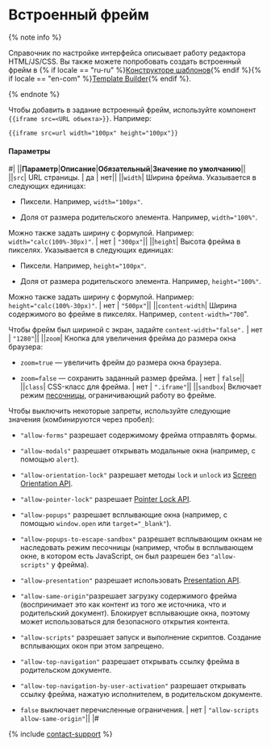 # Встроенный фрейм

{% note info %}

Справочник по настройке интерфейса описывает работу редактора HTML/JS/CSS. Вы также можете попробовать создать встроенный фрейм в {% if locale == "ru-ru" %}[Конструкторе шаблонов](../../../template-builder/reference/view.iframe.md){% endif %}{% if locale == "en-com" %}[Template Builder](../../../../en/docs/template-builder/reference/view.iframe.md){% endif %}.

{% endnote %}

Чтобы добавить в задание встроенный фрейм, используйте компонент `{{iframe src=<URL объекта>}}`. Например:

```plaintext
{{iframe src=url width="100px" height="100px"}}
```

#### Параметры

#|
||**Параметр**|**Описание**|**Обязательный**|**Значение по умолчанию**||
||`src`| URL страницы. | да | нет||
||`width`| Ширина фрейма. Указывается в следующих единицах:

- Пиксели. Например, `width="100px"`.

- Доля от размера родительского элемента. Например, `width="100%"`.

Можно также задать ширину с формулой. Например: `width="calc(100%-30px)"`. | нет | `"300px"`||
||`height`| Высота фрейма в пикселях. Указывается в следующих единицах:

- Пиксели. Например, `height="100px"`.

- Доля от размера родительского элемента. Например, `height="100%"`.

Можно также задать ширину с формулой. Например: `height="calc(100%-30px)"`. | нет | `"500px"`||
||`content-width`| Ширина содержимого во фрейме в пикселях. Например, `content-width="700`".

Чтобы фрейм был шириной с экран, задайте `content-width="false".` | нет | `"1280"`||
||`zoom`| Кнопка для увеличения фрейма до размера окна браузера:

- `zoom=true` — увеличить фрейм до размера окна браузера.

- `zoom=false` — сохранить заданный размер фрейма. | нет | `false`||
||`class`| CSS-класс для фрейма. | нет | `".iframe"`||
||`sandbox`| Включает режим [песочницы](../../../glossary.md#sandbox), ограничивающий работу во фрейме.

Чтобы выключить некоторые запреты, используйте следующие значения (комбинируются через пробел):

- `"allow-forms"` разрешает содержимому фрейма отправлять формы.

- `"allow-modals"` разрешает открывать модальные окна (например, с помощью `alert`).

- `"allow-orientation-lock"` разрешает методы `lock` и `unlock` из [Screen Orientation API](https://w3c.github.io/screen-orientation/).

- `"allow-pointer-lock"` разрешает [Pointer Lock API](https://w3c.github.io/pointerlock/).

- `"allow-popups"` разрешает всплывающие окна (например, с помощью `window.open` или `target="_blank"`).

- `"allow-popups-to-escape-sandbox"` разрешает всплывающим окнам не наследовать режим песочницы (например, чтобы в всплывающем окне, в котором есть JavaScript, он был разрешен без `"allow-scripts"` у фрейма).

- `"allow-presentation"` разрешает использовать [Presentation API](https://w3c.github.io/presentation-api/).

- `"allow-same-origin"`разрешает загрузку содержимого фрейма (воспринимает это как контент из того же источника, что и родительский документ). Блокирует всплывающие окна, поэтому может использоваться для безопасного открытия контента.

- `"allow-scripts"` разрешает запуск и выполнение скриптов. Создание всплывающих окон при этом запрещено.

- `"allow-top-navigation"` разрешает открывать ссылку фрейма в родительском документе.

- `"allow-top-navigation-by-user-activation"` разрешает открывать ссылку фрейма, нажатую исполнителем, в родительском документе.

- `false` выключает перечисленные ограничения. | нет | `"allow-scripts allow-same-origin"`||
|#

{% include [contact-support](../../_includes/contact-support-help.md) %}
